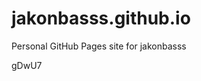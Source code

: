 # jakonbasss.github.io
Personal GitHub Pages site for jakonbasss

































gDwU7
